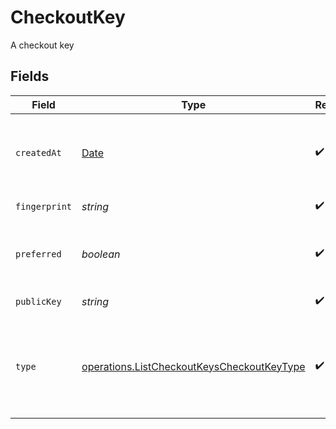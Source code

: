 # CheckoutKey

A checkout key


## Fields

| Field                                                                                                    | Type                                                                                                     | Required                                                                                                 | Description                                                                                              | Example                                                                                                  |
| -------------------------------------------------------------------------------------------------------- | -------------------------------------------------------------------------------------------------------- | -------------------------------------------------------------------------------------------------------- | -------------------------------------------------------------------------------------------------------- | -------------------------------------------------------------------------------------------------------- |
| `createdAt`                                                                                              | [Date](https://developer.mozilla.org/en-US/docs/Web/JavaScript/Reference/Global_Objects/Date)            | :heavy_check_mark:                                                                                       | The date and time the checkout key was created.                                                          | 2015-09-21T17:29:21.042Z                                                                                 |
| `fingerprint`                                                                                            | *string*                                                                                                 | :heavy_check_mark:                                                                                       | An SSH key fingerprint.                                                                                  | c9:0b:1c:4f:d5:65:56:b9:ad:88:f9:81:2b:37:74:2f                                                          |
| `preferred`                                                                                              | *boolean*                                                                                                | :heavy_check_mark:                                                                                       | A boolean value that indicates if this key is preferred.                                                 | true                                                                                                     |
| `publicKey`                                                                                              | *string*                                                                                                 | :heavy_check_mark:                                                                                       | A public SSH key.                                                                                        | ssh-rsa ...                                                                                              |
| `type`                                                                                                   | [operations.ListCheckoutKeysCheckoutKeyType](../../models/operations/listcheckoutkeyscheckoutkeytype.md) | :heavy_check_mark:                                                                                       | The type of checkout key. This may be either `deploy-key` or `github-user-key`.                          | deploy-key                                                                                               |